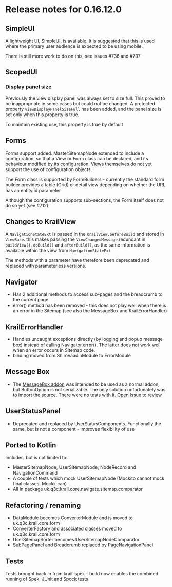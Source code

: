 # Release notes for 0.16.12.0

## SimpleUI

A lightweight UI, SimpleUI, is available.  It is suggested that this is used where the primary user audience is expected to be using mobile.

There is still more work to do on this, see issues #736 and #737 

## ScopedUI

### Display panel size

Previously the view display panel was always set to size full.  This proved to be inappropriate in some cases but could not be changed.  A protected property `viewDisplayPanelSizeFull` has been added, and the panel size is set only when this property is true.

To maintain existing use, this property is true by default

## Forms

Forms support added.  MasterSitemapNode extended to include a configuration, so that a View or Form class can be declared, and its behaviour modified by its configuration.
Views themselves do not yet support the use of configuration objects.

The Form class is supported by FormBuilders - currently the standard form builder provides a table (Grid) or detail view depending on whether the URL has an entity id parameter

Although the configuration supports sub-sections, the Form itself does not do so yet (see #712)

## Changes to KrailView

A ``NavigationStateExt`` is passed in the ``KrailView.beforeBuild`` and stored in ``ViewBase``.  this makes passing the ``ViewChangedMessage`` redundant in ``buildView()``, ``doBuild()`` and ``afterBuild()``, as the same information is available within the view from ``NavigationStateExt``

The methods with a parameter have therefore been deprecated and replaced with parameterless versions. 

## Navigator

- Has 2 additional methods to access sub-pages and the breadcrumb to the current page
- error() method has been removed - this does not play well when there is an error in the Sitemap (see also the MessageBox and KrailErrorHandler)

## KrailErrorHandler

- Handles uncaught exceptions directly (by logging and popup message box) instead of calling Navigator.error().  The latter does not work well when an error occurs in Sitemap code.
- binding moved from ShiroVaadinModule to ErrorModule

## Message Box

- The [MessageBox addon](https://vaadin.com/directory/component/messagebox) was intended to be used as a normal addon, but ButtonOption is not serializable.  The only solution unfortunately was to import the source.  There were no tests with it.   [Open Issue](https://github.com/KrailOrg/krail/issues/722) to review  
 
## UserStatusPanel

- Deprecated and replaced by UserStatusComponents.  Functionally the same, but is not a component - improves flexibility of use


## Ported to Kotlin

Includes, but is not limited to:

- MasterSitemapNode, UserSitemapNode, NodeRecord and NavigationCommand
- A couple of tests which mock UserSitemapNode (Mockito cannot mock final classes, Mockk can)
- All in package uk.q3c.krail.core.navigate.sitemap.comparator

## Refactoring / renaming

- DataModule becomes ConverterModule and is moved to uk.q3c.krail.core.form
- ConverterFactory and associated classes moved to uk.q3c.krail.core.form
- UserSitemapSorter becomes UserSitemapNodeComparator
- SubPagePanel and Breadcrumb replaced by PageNavigationPanel

## Tests

Tests brought back in from krail-spek - build now enables the combined running of Spek, JUnit and Spock tests 

